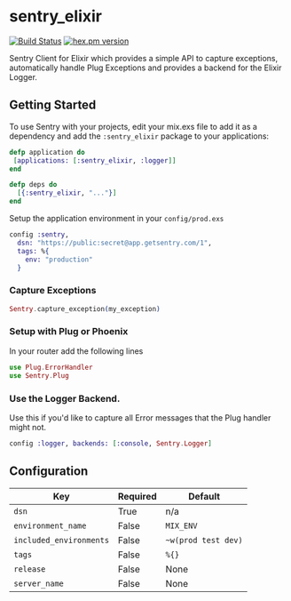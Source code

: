 # sentry_elixir

[![Build Status](https://img.shields.io/travis/getsentry/raven-elixir.svg?style=flat)](https://travis-ci.org/getsentry/raven-elixir)
[![hex.pm version](https://img.shields.io/hexpm/v/sentry_elixir.svg?style=flat)](https://hex.pm/packages/sentry_elixir)

Sentry Client for Elixir which provides a simple API to capture exceptions, automatically handle Plug Exceptions and provides a backend for the Elixir Logger.

## Getting Started

To use Sentry with your projects, edit your mix.exs file to add it as a dependency and add the `:sentry_elixir` package to your applications:

```elixir
defp application do
 [applications: [:sentry_elixir, :logger]]
end

defp deps do
  [{:sentry_elixir, "..."}]
end
```

Setup the application environment in your `config/prod.exs`

```elixir
config :sentry,
  dsn: "https://public:secret@app.getsentry.com/1",
  tags: %{
    env: "production"
  }
```

### Capture Exceptions
```elixir
Sentry.capture_exception(my_exception)
```

### Setup with Plug or Phoenix

In your router add the following lines

```elixir
use Plug.ErrorHandler
use Sentry.Plug
```


### Use the Logger Backend. 

Use this if you'd like to capture all Error messages that the Plug handler might not.

```elixir
config :logger, backends: [:console, Sentry.Logger]
```

## Configuration
| Key           | Required         | Default      |
| ------------- | -----------------|--------------|
| `dsn` | True  | n/a |
| `environment_name` | False  | `MIX_ENV` |
| `included_environments` | False  | `~w(prod test dev)` |
| `tags` | False  | `%{}` |
| `release` | False  | None |
| `server_name` | False  | None |
